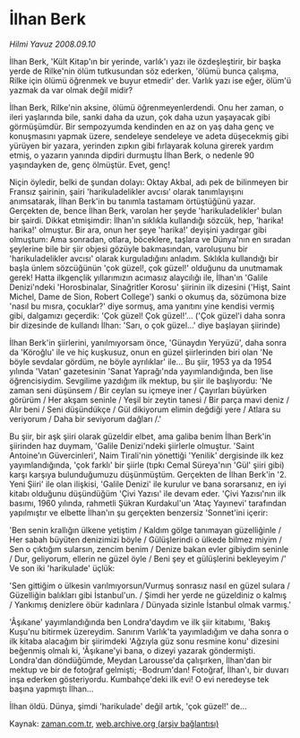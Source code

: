 # İlhan Berk

*Hilmi Yavuz 2008.09.10*

<tr><td class="metin" colspan="2" style="padding-top: 20px; padding-left: 5px; padding-right: 10px;">İlhan Berk, 'Kült Kitap'ın bir yerinde, varlık'ı yazı ile özdeşleştirir, bir başka yerde de Rilke'nin ölüm tutkusundan söz ederken, 'ölümü bunca çalışma, Rilke için ölümü öğrenmek ve buyur etmedir' der. Varlık yazı ise eğer, ölüm'ü yazmak da var olmak değil midir?</td></tr><tr><td class="metin" colspan="2" style="padding-top: 20px; padding-left: 5px; padding-right: 10px;"><p>İlhan Berk, Rilke'nin aksine, ölümü öğrenmeyenlerdendi. Onu her zaman, o ileri yaşlarında bile, sanki daha da uzun, çok daha uzun yaşayacak gibi görmüşümdür. Bir sempozyumda kendinden en az on yaş daha genç ve konuşmasını yapmak üzere, sendeleye sendeleye ve adeta düşecekmiş gibi yürüyen bir yazara, yerinden zıpkın gibi fırlayarak koluna girerek yardım etmiş, o yazarın yanında dipdiri durmuştu İlhan Berk, o nedenle 90 yaşındayken de, genç ölmüştür. Evet, genç!
<p> Niçin öyledir, belki de şundan dolayı: Oktay Akbal, adı pek de bilinmeyen bir Fransız şairinin, şairi 'harikuladelikler avcısı' olarak tanımlayışını anımsatarak, İlhan Berk'in bu tanımla tastamam örtüştüğünü yazar. Gerçekten de, bence İlhan Berk, varolan her şeyde 'harikuladelikler' bulan bir şairdi. Dikkat etmişimdir: İlhan'ın sıklıkla kullandığı sözcük, hep, 'harika! harika!' olmuştur. Bir ara, onun her şeye 'harika!' deyişini yadırgar gibi olmuştum: Ama sonradan, otlara, böceklere, taşlara ve Dünya'nın en sıradan şeylerine bile bir şiir objesi gözüyle bakmasından, varoluşunu bir 'harikuladelikler avcısı' olarak kurguladığını anladım. Sıklıkla kullandığı bir başla ünlem sözcüğünün 'çok güzel!, çok güzel!' olduğunu da unutmamak gerek! Hatta ilkgençlik yıllarımızın acımasız alaycılığı ile, İlhan'ın 'Galile Denizi'ndeki 'Horosbinalar, Sinağritler Korosu' şiirinin ilk dizesini ('Hişt, Saint Michel, Dame de Sion, Robert College') sanki o okumuş da, sözümona bize 'nasıl bu mısra, çocuklar?' diye sormuş, ama yanıtını yine kendisi vermiş gibi, dalgamızı geçerdik: 'Çok güzel! Çok güzel!'... ('Çok güzel'i daha sonra bir dizesinde de kullandı İlhan: 'Sarı, o çok güzel...' diye başlayan şiirinde)
<p> İlhan Berk'in şiirlerini, yanılmıyorsam önce, 'Günaydın Yeryüzü', daha sonra da 'Köroğlu' ile ve hiç kuşkusuz, onun en güzel şiirlerinden biri olan 'Ne böyle sevdalar gördüm, ne böyle ayrılıklar' ile... Bu şiir, 1953 ya da 1954 yılında 'Vatan' gazetesinin 'Sanat Yaprağı'nda yayımlandığında, ben lise öğrencisiydim. Sevgilime yazdığım ilk mektup, bu şiir ile başlıyordu: 'Ne zaman seni düşünsem / Bir ceylan su içmeye iner / Çayırları büyürken görürüm / Her akşam seninle / Yeşil bir zeytin tanesi / Bir parça mavi deniz / Alır beni / Seni düşündükçe / Gül dikiyorum elimin değdiği yere / Atlara su veriyorum / Daha bir seviyorum dağları /.'
<p> Bu şiir, bir aşk şiiri olarak güzeldir elbet, ama galiba benim İlhan Berk'in şiirinden haz duymam, 'Galile Denizi'ndeki şiirlerle olmuştur. 'Saint Antoine'ın Güvercinleri', Naim Tirali'nin yönettiği 'Yenilik' dergisinde ilk kez yayımlandığında, 'çok farklı' bir şiirle (tıpkı Cemal Süreya'nın 'Gül' şiiri gibi) karşı karşıya bulunduğumuzu düşünmüştüm. Gerçekten de İlhan Berk'in '2. Yeni Şiiri' ile olan ilişkisi, 'Galile Denizi' ile kurulur ve bana sorarsanız, en iyi kitabı olduğunu düşündüğüm 'Çivi Yazısı' ile devam eder. 'Çivi Yazısı'nın ilk basımı, 1960 yılında, rahmetli Şükran Kurdakul'un 'Ataç Yayınevi' tarafından yapılmıştır ve elbette İlhan'ın şu gerçekten benzersiz 'Sonnet'ini içerir:
<p> 'Ben senin krallığın ülkene yetiştim / Kaldım gölge tanımayan güzelliğinle / Her sabah büyüten denizimizi böyle / Gülüşlerindi o ülkede bilmez miyim / Sen o çıktığım sularsın, zencim benim / Denize bakan evler gibiydim seninle / Dur, geliyorum, ellerin ne güzel öyle / Beni şey et gülüşlerini bekleyeyim /' Ve son iki 'harikulade' üçlük:
<p> 'Sen gittiğim o ülkesin varılmıyorsun/Vurmuş sonrasız nasıl en güzel sulara / Güzelliğin balıkları gibi İstanbul'un. / Şimdi her yerde ne güzeldiniz o kalmış / Yankımış denizlere öbür kadınlara / Dünyada sizinle İstanbul olmak varmış.'
<p> 'Âşıkane' yayımlandığında ben Londra'daydım ve ilk şiir kitabımı, 'Bakış Kuşu'nu bitirmek üzereydim. Sanırım Varlık'ta yayımladığım ve daha sonra o ilk kitaba alacağım bir şiirimdeki 'Ağzıyla güz sonu resmine konu' dizesini beğenmiş olmalı ki, 'Âşıkane'yi bana, o dizeyi yazarak göndermişti. Londra'dan döndüğümde, Meydan Larousse'da çalışırken, İlhan'dan bir mektup ve bir de fotoğraf gelmişti; -Bodrum'dan! Fotoğraf, İlhan'ı, bir duvarı inşa ederken gösteriyordu. Kumbahçe'deki ilk evi! O evi neredeyse tek başına yapmıştı İlhan...
<p> İlhan öldü. Dünya, şimdi 'harikulade' değil artık, 'çok güzel!' de...<br/></p></p></p></p></p></p></p></p></td></tr>

Kaynak: [zaman.com.tr](http://zaman.com.tr/yazar.do?yazino=736279), [web.archive.org (arşiv bağlantısı)](http://web.archive.org/web/20080920143056/http://www.zaman.com.tr:80/yazar.do?yazino=736279)
